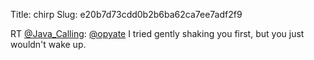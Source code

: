 Title: chirp
Slug: e20b7d73cdd0b2b6ba62ca7ee7adf2f9

RT <a href="http://twitter.com/Java_Calling">@Java_Calling</a>: <a href="http://twitter.com/opyate">@opyate</a> I tried gently shaking you first, but you just wouldn't wake up.
